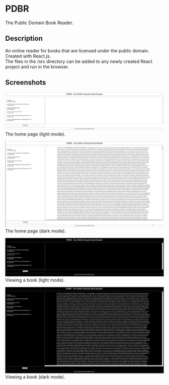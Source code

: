 # PDBR
The Public Domain Book Reader.

## Description
An online reader for books that are licensed under the public domain. Created with React.js.  
The files in the /src directory can be added to any newly created React project and run in the browser.

## Screenshots

![Screenshot 1](/code/images/reader1.png)  
The home page (light mode).

![Screenshot 2](/code/images/reader2.png)  
The home page (dark mode).

![Screenshot 3](/code/images/reader3.png)  
Viewing a book (light mode).

![Screenshot 4](/code/images/reader4.png)  
Viewing a book (dark mode).
